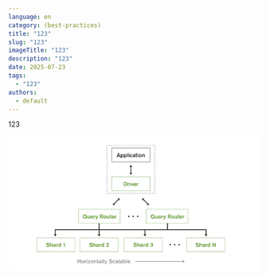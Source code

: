 ```yaml
---
language: en
category: (best-practices)
title: "123"
slug: "123"
imageTitle: "123"
description: "123"
date: 2025-07-23
tags:
  - "123"
authors:
  - default
---
```

123

![](best-practices/123/images/1_6bfmkmdgzrwwvvpsay3ivw.webp)
